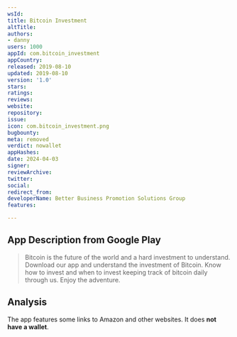 ```yaml
---
wsId: 
title: Bitcoin Investment
altTitle: 
authors:
- danny
users: 1000
appId: com.bitcoin_investment
appCountry: 
released: 2019-08-10
updated: 2019-08-10
version: '1.0'
stars: 
ratings: 
reviews: 
website: 
repository: 
issue: 
icon: com.bitcoin_investment.png
bugbounty: 
meta: removed
verdict: nowallet
appHashes: 
date: 2024-04-03
signer: 
reviewArchive: 
twitter: 
social: 
redirect_from: 
developerName: Better Business Promotion Solutions Group
features: 

---
```


## App Description from Google Play 

> Bitcoin is the future of the world and a hard investment to understand. Download our app and understand the investment of Bitcoin. Know how to invest and when to invest keeping track of bitcoin daily through us. Enjoy the adventure.

## Analysis

The app features some links to Amazon and other websites. It does **not have a wallet**. 
